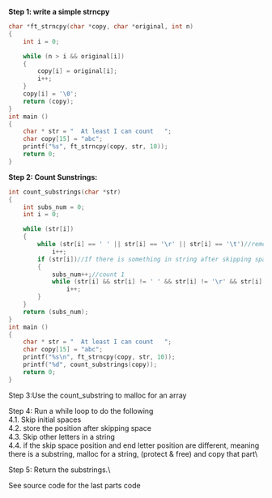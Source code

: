 **Step 1: write a simple strncpy**
``` C
char *ft_strncpy(char *copy, char *original, int n)
{
	int i = 0;

	while (n > i && original[i])
	{
		copy[i] = original[i];
		i++;
	}
	copy[i] = '\0';
	return (copy);
}
int main ()
{
	char * str = "  At least I can count   ";
	char copy[15] = "abc";
	printf("%s", ft_strncpy(copy, str, 10));
	return 0;
}
```

**Step 2: Count Sunstrings:**
``` c
int count_substrings(char *str)
{	
	int subs_num = 0;
	int i = 0;

	while (str[i])
	{
		while (str[i] == ' ' || str[i] == '\r' || str[i] == '\t')//remove spaces including initial spaces(must be in the beginn)
			i++;
		if (str[i])//If there is something in string after skipping space
		{
			subs_num++;//count 1
			while (str[i] && str[i] != ' ' && str[i] != '\r' && str[i] != '\t')//skip other letters in a string
				i++;
		}
	}
	return (subs_num);
}
int main ()
{
	char * str = "  At least I can count   ";
	char copy[15] = "abc";
	printf("%s\n", ft_strncpy(copy, str, 10));
	printf("%d", count_substrings(copy));
	return 0;
}
```

Step 3:Use the count_substring to malloc for an array

Step 4: Run a while loop to do the following\
4.1. Skip initial spaces\
4.2. store the position after skipping space\
4.3. Skip other letters in a string\
4.4. if the skip space position and end letter position are different, meaning there is a substring,  malloc for a string, (protect & free) and copy that part\

Step 5: Return the substrings.\

See source code for the last parts code


